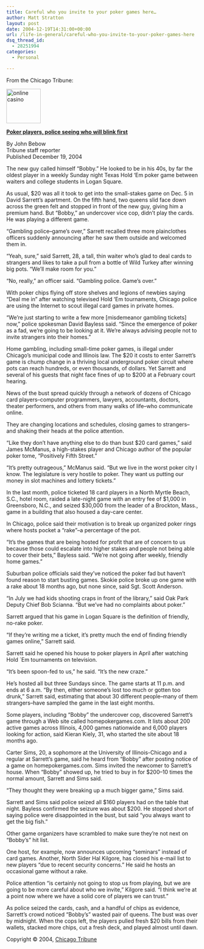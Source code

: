 ```yaml
---
title: Careful who you invite to your poker games here…
author: Matt Stratton
layout: post
date: 2004-12-19T14:31:00+00:00
url: /life-in-general/careful-who-you-invite-to-your-poker-games-here
dsq_thread_id:
  - 28251994
categories:
  - Personal

---
```

From the Chicago Tribune:

[<img class="alignright" style="border: none;" title="the best online casino is party" src="https://www.pokersatire.com/images/party-poker.jpg" alt="online casino" width="90" height="90" />][1]

<span><strong><a href="https://www.chicagotribune.com/news/local/chi-0412190489dec19,1,4935612.story?coll=chi-news-hed"><span>Poker players, police seeing who will blink first</span></a></strong></span>

<span>By John Bebow<br /> </span> <span>Tribune staff reporter<br /> </span> <span>Published December 19, 2004</span>

The new guy called himself &#8220;Bobby.&#8221; He looked to be in his 40s, by far the oldest player in a weekly Sunday night Texas Hold &#8216;Em poker game between waiters and college students in Logan Square.

As usual, $20 was all it took to get into the small-stakes game on Dec. 5 in David Sarrett&#8217;s apartment. On the fifth hand, two queens slid face down across the green felt and stopped in front of the new guy, giving him a premium hand. But &#8220;Bobby,&#8221; an undercover vice cop, didn&#8217;t play the cards. He was playing a different game.

&#8220;Gambling police&#8211;game&#8217;s over,&#8221; Sarrett recalled three more plainclothes officers suddenly announcing after he saw them outside and welcomed them in.

&#8220;Yeah, sure,&#8221; said Sarrett, 28, a tall, thin waiter who&#8217;s glad to deal cards to strangers and likes to take a pull from a bottle of Wild Turkey after winning big pots. &#8220;We&#8217;ll make room for you.&#8221;

&#8220;No, really,&#8221; an officer said. &#8220;Gambling police. Game&#8217;s over.&#8221;

With poker chips flying off store shelves and legions of newbies saying &#8220;Deal me in&#8221; after watching televised Hold &#8216;Em tournaments, Chicago police are using the Internet to scout illegal card games in private homes.

&#8220;We&#8217;re just starting to write a few more [misdemeanor gambling tickets] now,&#8221; police spokesman David Bayless said. &#8220;Since the emergence of poker as a fad, we&#8217;re going to be looking at it. We&#8217;re always advising people not to invite strangers into their homes.&#8221;

Home gambling, including small-time poker games, is illegal under Chicago&#8217;s municipal code and Illinois law. The $20 it costs to enter Sarrett&#8217;s game is chump change in a thriving local underground poker circuit where pots can reach hundreds, or even thousands, of dollars. Yet Sarrett and several of his guests that night face fines of up to $200 at a February court hearing.

News of the bust spread quickly through a network of dozens of Chicago card players&#8211;computer programmers, lawyers, accountants, doctors, theater performers, and others from many walks of life&#8211;who communicate online.

They are changing locations and schedules, closing games to strangers&#8211;and shaking their heads at the police attention.

&#8220;Like they don&#8217;t have anything else to do than bust $20 card games,&#8221; said James McManus, a high-stakes player and Chicago author of the popular poker tome, &#8220;Positively Fifth Street.&#8221;

&#8220;It&#8217;s pretty outrageous,&#8221; McManus said. &#8220;But we live in the worst poker city I know. The legislature is very hostile to poker. They want us putting our money in slot machines and lottery tickets.&#8221;

In the last month, police ticketed 18 card players in a North Myrtle Beach, S.C., hotel room, raided a late-night game with an entry fee of $1,000 in Greensboro, N.C., and seized $30,000 from the leader of a Brockton, Mass., game in a building that also housed a day-care center.

In Chicago, police said their motivation is to break up organized poker rings where hosts pocket a &#8220;rake&#8221;&#8211;a percentage of the pot.

&#8220;It&#8217;s the games that are being hosted for profit that are of concern to us because those could escalate into higher stakes and people not being able to cover their bets,&#8221; Bayless said. &#8220;We&#8217;re not going after weekly, friendly home games.&#8221;

Suburban police officials said they&#8217;ve noticed the poker fad but haven&#8217;t found reason to start busting games. Skokie police broke up one game with a rake about 18 months ago, but none since, said Sgt. Scott Anderson.

&#8220;In July we had kids shooting craps in front of the library,&#8221; said Oak Park Deputy Chief Bob Scianna. &#8220;But we&#8217;ve had no complaints about poker.&#8221;

Sarrett argued that his game in Logan Square is the definition of friendly, no-rake poker.

&#8220;If they&#8217;re writing me a ticket, it&#8217;s pretty much the end of finding friendly games online,&#8221; Sarrett said.

Sarrett said he opened his house to poker players in April after watching Hold \`Em tournaments on television.

&#8220;It&#8217;s been spoon-fed to us,&#8221; he said. &#8220;It&#8217;s the new craze.&#8221;

He&#8217;s hosted all but three Sundays since. The game starts at 11 p.m. and ends at 6 a.m. &#8220;By then, either someone&#8217;s lost too much or gotten too drunk,&#8221; Sarrett said, estimating that about 30 different people&#8211;many of them strangers&#8211;have sampled the game in the last eight months.

Some players, including &#8220;Bobby&#8221; the undercover cop, discovered Sarrett&#8217;s game through a Web site called homepokergames.com. It lists about 200 active games across Illinois, 4,000 games nationwide and 6,000 players looking for action, said Kieran Kiely, 31, who started the site about 18 months ago.

Carter Sims, 20, a sophomore at the University of Illinois-Chicago and a regular at Sarrett&#8217;s game, said he heard from &#8220;Bobby&#8221; after posting notice of a game on homepokergames.com. Sims invited the newcomer to Sarrett&#8217;s house. When &#8220;Bobby&#8221; showed up, he tried to buy in for $200&#8211;10 times the normal amount, Sarrett and Sims said.

&#8220;They thought they were breaking up a much bigger game,&#8221; Sims said.

Sarrett and Sims said police seized all $160 players had on the table that night. Bayless confirmed the seizure was about $200. He stopped short of saying police were disappointed in the bust, but said &#8220;you always want to get the big fish.&#8221;

Other game organizers have scrambled to make sure they&#8217;re not next on &#8220;Bobby&#8217;s&#8221; hit list.

One host, for example, now announces upcoming &#8220;seminars&#8221; instead of card games. Another, North Sider Hal Kilgore, has closed his e-mail list to new players &#8220;due to recent security concerns.&#8221; He said he hosts an occasional game without a rake.

Police attention &#8220;is certainly not going to stop us from playing, but we are going to be more careful about who we invite,&#8221; Kilgore said. &#8220;I think we&#8217;re at a point now where we have a solid core of players we can trust.&#8221;

As police seized the cards, cash, and a handful of chips as evidence, Sarrett&#8217;s crowd noticed &#8220;Bobby&#8217;s&#8221; wasted pair of queens. The bust was over by midnight. When the cops left, the players pulled fresh $20 bills from their wallets, stacked more chips, cut a fresh deck, and played almost until dawn.

 <span><span>Copyright © 2004, <a href="https://www.chicagotribune.com/">Chicago Tribune</a></span> </span>

 [1]: https://www.partycasino.com/